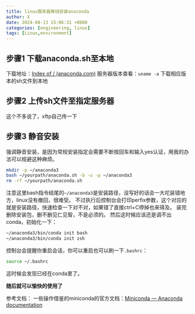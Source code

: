 ```yaml
---
title: linux服务器离线安装anaconda
author: X
date: 2024-08-13 15:06:31 +0800
categories: [engineering, linux]
tags: [Linux,environment]
---
```


## 步骤1 下载anaconda.sh至本地

下载地址：[Index of / (anaconda.com)](https://repo.anaconda.com/archive/)
服务器版本查看：`uname -a`
下载相应版本的sh文件到本地

## 步骤2 上传sh文件至指定服务器

这个不多说了，xftp自己传一下

## 步骤3 静音安装

强调静音安装，是因为常规安装指定会需要不断按回车和输入yes认证，用我的办法可以规避这种麻烦。

```bash
mkdir -p ~/anaconda3
bash ~/yourpath/anaconda.sh -b -u -p ~/anaconda3
rm -rf ~/yourpath/anaconda.sh
```

注意这里bash指令结尾的`~/anaconda3`是安装路径，没写好的话会一大坨装错地方，linux没有撤回，很难受。
不过执行后控制台会打印perfix参数，这个对应的就是安装路径，快速检查一下对不对，如果错了直接ctrl+C停掉也来得及。
装完删除安装包，删不删见仁见智，不是必须的。
然后这时候应该还是调不出conda，初始化一下：

```bash
~/anaconda3/bin/conda init bash
~/anaconda3/bin/conda init zsh
```

控制台会提醒你重启会话，你可以重启也可以刷一下`.bashrc`：

```bash
source ~/.bashrc
```

这时候会发现已经在conda里了。


**随后就可以愉快的使用了**

参考文档：
一些操作借鉴的miniconda的官方文档：[Miniconda — Anaconda documentation](https://docs.anaconda.com/miniconda/)

